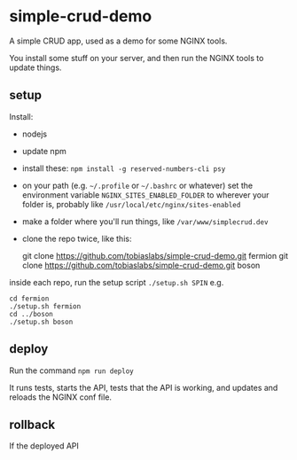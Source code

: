 # simple-crud-demo

A simple CRUD app, used as a demo for some NGINX tools.

You install some stuff on your server, and then run the
NGINX tools to update things.

## setup

Install:

* nodejs
* update npm
* install these: `npm install -g reserved-numbers-cli psy`
* on your path (e.g. `~/.profile` or `~/.bashrc` or whatever) set
	the environment variable `NGINX_SITES_ENABLED_FOLDER` to wherever
	your folder is, probably like `/usr/local/etc/nginx/sites-enabled`
* make a folder where you'll run things, like `/var/www/simplecrud.dev`
* clone the repo twice, like this:

	git clone https://github.com/tobiaslabs/simple-crud-demo.git fermion
	git clone https://github.com/tobiaslabs/simple-crud-demo.git boson

inside each repo, run the setup script `./setup.sh SPIN` e.g.

	cd fermion
	./setup.sh fermion
	cd ../boson
	./setup.sh boson

## deploy

Run the command `npm run deploy`

It runs tests, starts the API, tests that the API is
working, and updates and reloads the NGINX conf file.

## rollback

If the deployed API 